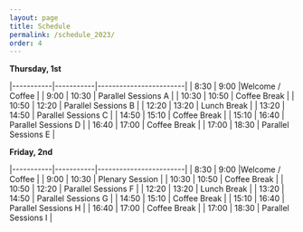 ```yaml
---
layout: page
title: Schedule
permalink: /schedule_2023/
order: 4
---
```



__Thursday, 1st__

|-----------|-----------|------------------------|
| 8:30	    | 9:00	    |Welcome / Coffee	     |
| 9:00	    | 10:30     |	Parallel Sessions A	 |
| 10:30	    | 10:50     |	Coffee Break	     |
| 10:50	    | 12:20     |	Parallel Sessions B	 |
| 12:20	    | 13:20     |	Lunch Break	         |
| 13:20	    | 14:50     |	Parallel Sessions C	 |
| 14:50	    | 15:10     |	Coffee Break	     |
| 15:10	    | 16:40     |	Parallel Sessions D	 |
| 16:40	    | 17:00     |	Coffee Break	     |
| 17:00	    | 18:30     |	Parallel Sessions E	 |

__Friday, 2nd__

|-----------|-----------|------------------------|
| 8:30	    | 9:00	    |Welcome / Coffee	     |
| 9:00	    | 10:30     | Plenary Session        |
| 10:30	    | 10:50     |	Coffee Break	     |
| 10:50	    | 12:20     |	Parallel Sessions F	 |
| 12:20	    | 13:20     |	Lunch Break	         |
| 13:20	    | 14:50     |	Parallel Sessions G	 |
| 14:50	    | 15:10     |	Coffee Break	     |
| 15:10	    | 16:40     |	Parallel Sessions H	 |
| 16:40	    | 17:00     |	Coffee Break	     |
| 17:00	    | 18:30     |	Parallel Sessions I	 |